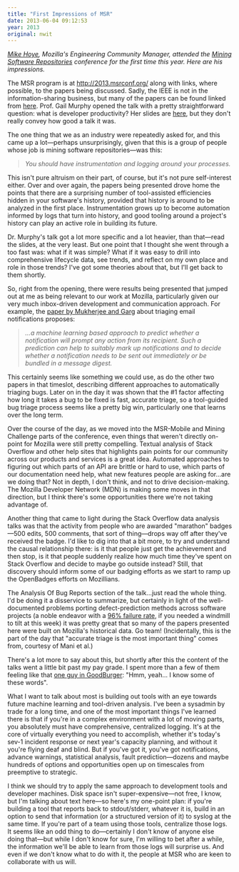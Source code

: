 ```yaml
---
title: "First Impressions of MSR"
date: 2013-06-04 09:12:53
year: 2013
original: nwit
---
```

<p><em><a href="http://exple.tive.org/blarg/">Mike Hoye</a>, Mozilla's Engineering Community Manager, attended the <a href="http://2013.msrconf.org/">Mining Software Repositories</a> conference for the first time this year. Here are his impressions. </em></p>
<p>The MSR program is at <a href="http://2013.msrconf.org/">http://2013.msrconf.org/</a> along with links, where possible, to the papers being discussed. Sadly, the IEEE is not in the information-sharing business, but many of the papers can be found linked from <a href="http://2013.msrconf.org/program.php">here</a>. Prof. Gail Murphy opened the talk with a pretty straightforward question: what is developer productivity? Her slides are <a href="https://speakerdeck.com/murphygc/software-development-productivity">here</a>, but they don't really convey how good a talk it was.</p>
<p>The one thing that we as an industry were repeatedly asked for, and this came up a lot&mdash;perhaps unsurprisingly, given that this is a group of people whose job is mining software repositories&mdash;was this:</p>
<blockquote><em>You should have instrumentation and logging around your processes.</em></blockquote>
<p>This isn't pure altruism on their part, of course, but it's not pure self-interest either. Over and over again, the papers being presented drove home the points that there are a surprising number of tool-assisted efficiencies hidden in your software's history, provided that history is around to be analyzed in the first place. Instrumentation grows up to become automation informed by logs that turn into history, and good tooling around a project's history can play an active role in building its future.</p>
<p>Dr. Murphy's talk got a lot more specific and a lot heavier, than that&mdash;read the slides, at the very least. But one point that I thought she went through a too fast was: what if it was simple? What if it was easy to drill into comprehensive lifecycle data, see trends, and reflect on my own place and role in those trends? I've got some theories about that, but I'll get back to them shortly.</p>
<p>So, right from the opening, there were results being presented that jumped out at me as being relevant to our work at Mozilla, particularly given our very much inbox-driven development and communication approach. For example, the <a href="http://dl.acm.org/citation.cfm?id=2487090">paper by Mukherjee and Garg</a> about triaging email notifications proposes:</p>
<blockquote><em>&hellip;a machine learning based approach to predict whether a notification will prompt any action from its recipient. Such a prediction can help to suitably mark up notifications and to decide whether a notification needs to be sent out immediately or be bundled in a message digest.</em></blockquote>
<p>This certainly seems like something we could use, as do the other two papers in that timeslot, describing different approaches to automatically triaging bugs. Later on in the day it was shown that the #1 factor affecting how long it takes a bug to be fixed is fast, accurate triage, so a tool-guided bug triage process seems like a pretty big win, particularly one that learns over the long term.</p>
<p>Over the course of the day, as we moved into the MSR-Mobile and Mining Challenge parts of the conference, even things that weren't directly on-point for Mozilla were still pretty compelling. Textual analysis of Stack Overflow and other help sites that highlights pain points for our community across our products and services is a great idea. Automated approaches to figuring out which parts of an API are brittle or hard to use, which parts of our documentation need help, what new features people are asking for&hellip;are we doing that? Not in depth, I don't think, and not to drive decision-making. The Mozilla Developer Network (MDN) is making some moves in that direction, but I think there's some opportunities there we're not taking advantage of.</p>
<p>Another thing that came to light during the Stack Overflow data analysis talks was that the activity from people who are awarded "marathon" badges&mdash;500 edits, 500 comments, that sort of thing&mdash;drops way off after they've received the badge. I'd like to dig into that a bit more, to try and understand the causal relationship there: is it that people just get the achievement and then stop, is it that people suddenly realize how much time they've spent on Stack Overflow and decide to maybe go outside instead? Still, that discovery should inform some of our badging efforts as we start to ramp up the OpenBadges efforts on Mozillians.</p>
<p>The Analysis Of Bug Reports section of the talk&hellip;just read the whole thing. I'd be doing it a disservice to summarize, but certainly in light of the well-documented problems porting defect-prediction methods across software projects (a noble endeavor with a <a href="http://thomas-zimmermann.com/publications/files/zimmermann-esecfse-2009.pdf">96% failure rate</a>, if you needed a windmill to tilt at this week) it was pretty great that so many of the papers presented here were built on Mozilla's historical data. Go team! (Incidentally, this is the part of the day that "accurate triage is the most important thing" comes from, courtesy of Mani et al.)</p>
<p>There's a lot more to say about this, but shortly after this the content of the talks went a little bit past my pay grade. I spent more than a few of them feeling like that <a href="http://www.youtube.com/watch?v=Ccoj5lhLmSQ">one guy in GoodBurger</a>: "Hmm, yeah&hellip; I know some of these words".</p>
<p>What I want to talk about most is building out tools with an eye towards future machine learning and tool-driven analysis. I've been a sysadmin by trade for a long time, and one of the most important things I've learned there is that if you're in a complex environment with a lot of moving parts, you absolutely must have comprehensive, centralized logging. It's at the core of virtually everything you need to accomplish, whether it's today's sev-1 incident response or next year's capacity planning, and without it you're flying deaf and blind. But if you've got it, you've got notifications, advance warnings, statistical analysis, fault prediction&mdash;dozens and maybe hundreds of options and opportunities open up on timescales from preemptive to strategic.</p>
<p>I think we should try to apply the same approach to development tools and developer machines. Disk space isn't super-expensive&mdash;not free, I know, but I'm talking about text here&mdash;so here's my one-point plan: if you're building a tool that reports back to stdout/stderr, whatever it is, build in an option to send that information (or a structured version of it) to syslog at the same time. If you're part of a team using those tools, centralize those logs. It seems like an odd thing to do&mdash;certainly I don't know of anyone else doing that&mdash;but while I don't know for sure, I'm willing to bet after a while, the information we'll be able to learn from those logs will surprise us. And even if we don't know what to do with it, the people at MSR who are keen to collaborate with us will.</p>
